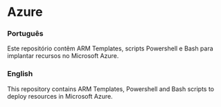 # Azure

### Português
Este repositório contêm ARM Templates, scripts Powershell e Bash para implantar recursos no Microsoft Azure.

### English
This repository contains ARM Templates, Powershell and Bash scripts to deploy resources in Microsoft Azure.
